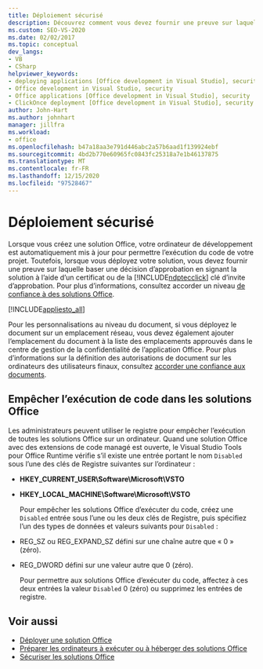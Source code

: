 ```yaml
---
title: Déploiement sécurisé
description: Découvrez comment vous devez fournir une preuve sur laquelle baser une décision d’approbation en signant la solution avec un certificat ou en utilisant la clé d’invite d’approbation ClickOnce.
ms.custom: SEO-VS-2020
ms.date: 02/02/2017
ms.topic: conceptual
dev_langs:
- VB
- CSharp
helpviewer_keywords:
- deploying applications [Office development in Visual Studio], security
- Office development in Visual Studio, security
- Office applications [Office development in Visual Studio], security
- ClickOnce deployment [Office development in Visual Studio], security
author: John-Hart
ms.author: johnhart
manager: jillfra
ms.workload:
- office
ms.openlocfilehash: b47a18aa3e791d446abc2a57b6aad1f139924ebf
ms.sourcegitcommit: 4bd2b770e60965fc0843fc25318a7e1b46137875
ms.translationtype: MT
ms.contentlocale: fr-FR
ms.lasthandoff: 12/15/2020
ms.locfileid: "97528467"
---
```

# <a name="secure-deployment"></a>Déploiement sécurisé
  Lorsque vous créez une solution Office, votre ordinateur de développement est automatiquement mis à jour pour permettre l’exécution du code de votre projet. Toutefois, lorsque vous déployez votre solution, vous devez fournir une preuve sur laquelle baser une décision d’approbation en signant la solution à l’aide d’un certificat ou de la [!INCLUDE[ndptecclick](../vsto/includes/ndptecclick-md.md)] clé d’invite d’approbation. Pour plus d’informations, consultez accorder un niveau [de confiance à des solutions Office](../vsto/granting-trust-to-office-solutions.md).

 [!INCLUDE[appliesto_all](../vsto/includes/appliesto-all-md.md)]

 Pour les personnalisations au niveau du document, si vous déployez le document sur un emplacement réseau, vous devez également ajouter l’emplacement du document à la liste des emplacements approuvés dans le centre de gestion de la confidentialité de l’application Office. Pour plus d’informations sur la définition des autorisations de document sur les ordinateurs des utilisateurs finaux, consultez [accorder une confiance aux documents](../vsto/granting-trust-to-documents.md).

## <a name="prevent-office-solutions-from-running-code"></a>Empêcher l’exécution de code dans les solutions Office
 Les administrateurs peuvent utiliser le registre pour empêcher l’exécution de toutes les solutions Office sur un ordinateur. Quand une solution Office avec des extensions de code managé est ouverte, le Visual Studio Tools pour Office Runtime vérifie s’il existe une entrée portant le nom `Disabled` sous l’une des clés de Registre suivantes sur l’ordinateur :

- **HKEY_CURRENT_USER\Software\Microsoft\VSTO**

- **HKEY_LOCAL_MACHINE\Software\Microsoft\VSTO**

  Pour empêcher les solutions Office d’exécuter du code, créez une `Disabled` entrée sous l’une ou les deux clés de Registre, puis spécifiez l’un des types de données et valeurs suivants pour `Disabled` :

- REG_SZ ou REG_EXPAND_SZ défini sur une chaîne autre que « 0 » (zéro).

- REG_DWORD défini sur une valeur autre que 0 (zéro).

  Pour permettre aux solutions Office d’exécuter du code, affectez à ces deux entrées la valeur `Disabled` 0 (zéro) ou supprimez les entrées de registre.

## <a name="see-also"></a>Voir aussi
- [Déployer une solution Office](../vsto/deploying-an-office-solution.md)
- [Préparer les ordinateurs à exécuter ou à héberger des solutions Office](/previous-versions/bb772092(v=vs.110))
- [Sécuriser les solutions Office](../vsto/securing-office-solutions.md)